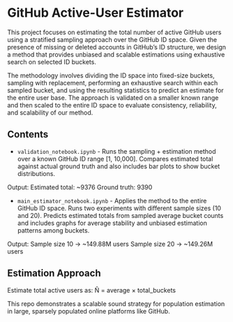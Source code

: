 # GitHub Active-User Estimator

This project focuses on estimating the total number of active GitHub users using a stratified sampling approach over the GitHub ID space. Given the presence of missing or deleted accounts in GitHub’s ID structure, we design a method that provides unbiased and scalable estimations using exhaustive search on selected ID buckets.

The methodology involves dividing the ID space into fixed-size buckets, sampling with replacement, performing an exhaustive search within each sampled bucket, and using the resulting statistics to predict an estimate for the entire user base. The approach is validated on a smaller known range and then scaled to the entire ID space to evaluate consistency, reliability, and scalability of our method.

## Contents  
- `validation_notebook.ipynb` - Runs the sampling + estimation method over a known GitHub ID range [1, 10,000]. Compares estimated total against actual ground truth and also includes bar plots to show bucket distributions.

Output: Estimated total: ~9376  Ground truth: 9390

- `main_estimator_notebook.ipynb` - Applies the method to the entire GitHub ID space. Runs two experiments with different sample sizes (10 and 20). Predicts estimated totals from sampled average bucket counts and includes graphs for average stability and unbiased estimation patterns among buckets.

Output: Sample size 10 → ~149.88M users  Sample size 20 → ~149.26M users

## Estimation Approach  
Estimate total active users as:
N̂ = average × total_buckets

This repo demonstrates a scalable sound strategy for population estimation in large, sparsely populated online platforms like GitHub.
